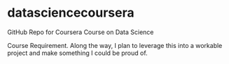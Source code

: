 # datasciencecoursera
GitHub Repo for Coursera Course on Data Science

Course Requirement.
Along the way, I plan to leverage this into a workable project and make something I could be proud of.
